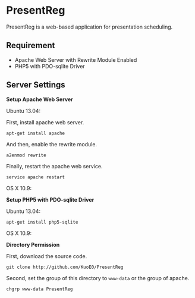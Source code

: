 PresentReg
==========

PresentReg is a web-based application for presentation scheduling.

Requirement
-----------

- Apache Web Server with Rewrite Module Enabled
- PHP5 with PDO-sqlite Driver

Server Settings
---------------

**Setup Apache Web Server**

Ubuntu 13.04:

First, install apache web server.

	apt-get install apache

And then, enable the rewrite module.

	a2enmod rewrite

Finally, restart the apache web service.

	service apache restart

OS X 10.9:



**Setup PHP5 with PDO-sqlite Driver**

Ubuntu 13.04:

	apt-get install php5-sqlite

OS X 10.9:

**Directory Permission**

First, download the source code.
	
	git clone http://github.com/KuoE0/PresentReg

Second, set the group of this directory to `www-data` or the group of apache.
	
	chgrp www-data PresentReg

